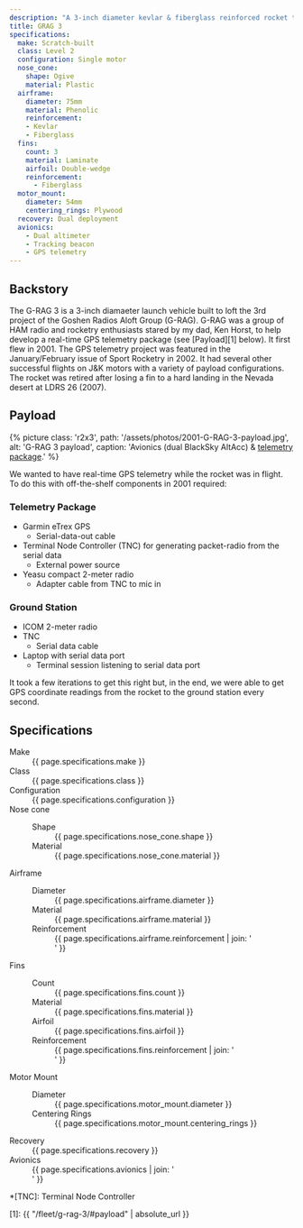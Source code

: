 ```yaml
---
description: "A 3-inch diameter kevlar & fiberglass reinforced rocket that flew radio telemetry payloads starting in 2001 and is now retired"
title: GRAG 3
specifications:
  make: Scratch-built
  class: Level 2
  configuration: Single motor
  nose_cone:
    shape: Ogive
    material: Plastic
  airframe:
    diameter: 75mm
    material: Phenolic
    reinforcement:
    - Kevlar
    - Fiberglass
  fins:
    count: 3
    material: Laminate
    airfoil: Double-wedge
    reinforcement:
      - Fiberglass
  motor_mount:
    diameter: 54mm
    centering_rings: Plywood
  recovery: Dual deployment
  avionics:
    - Dual altimeter
    - Tracking beacon
    - GPS telemetry
---
```


## Backstory

The G-RAG 3 is a 3-inch diamaeter launch vehicle built to loft the 3rd project of the Goshen Radios Aloft Group (G-RAG).
G-RAG was a group of HAM radio and rocketry enthusiasts stared by my dad, Ken Horst, to help develop a real-time GPS telemetry package (see [Payload][1] below).
It first flew in 2001.
The GPS telemetry project was featured in the January/February issue of Sport Rocketry in 2002.
It had several other successful flights on J&K motors with a variety of payload configurations.
The rocket was retired after losing a fin to a hard landing in the Nevada desert at LDRS 26 (2007).

## Payload

{% picture
  class: 'r2x3',
  path: '/assets/photos/2001-G-RAG-3-payload.jpg',
  alt: 'G-RAG 3 payload',
  caption: 'Avionics (dual BlackSky AltAcc) &amp; <a href="#telemetry-package">telemetry package</a>.'
%}

We wanted to have real-time GPS telemetry while the rocket was in flight.
To do this with off-the-shelf components in 2001 required:

### Telemetry Package
- Garmin eTrex GPS
  - Serial-data-out cable
- Terminal Node Controller (TNC) for generating packet-radio from the serial data
  - External power source
- Yeasu compact 2-meter radio
  - Adapter cable from TNC to mic in

### Ground Station
- ICOM 2-meter radio
- TNC
  - Serial data cable
- Laptop with serial data port
  - Terminal session listening to serial data port

It took a few iterations to get this right but, in the end, we were able to get GPS coordinate readings from the rocket to the ground station every second.

## Specifications

<dl class="specifications">
  <dt>Make</dt>
  <dd>{{ page.specifications.make }}</dd>
  <dt>Class</dt>
  <dd>{{ page.specifications.class }}</dd>
  <dt>Configuration</dt>
  <dd>{{ page.specifications.configuration }}</dd>
  <dt>Nose cone</dt>
  <dd><dl>
  <dt>Shape</dt>
  <dd>{{ page.specifications.nose_cone.shape }}</dd>
  <dt>Material</dt>
  <dd>{{ page.specifications.nose_cone.material }}</dd>
  </dl></dd>
  <dt>Airframe</dt>
  <dd><dl>
  <dt>Diameter</dt>
  <dd>{{ page.specifications.airframe.diameter }}</dd>
  <dt>Material</dt>
  <dd>{{ page.specifications.airframe.material }}</dd>
  <dt>Reinforcement</dt>
  <dd>{{ page.specifications.airframe.reinforcement | join: '</dd><dd>' }}</dd>
  </dl></dd>
  <dt>Fins</dt>
  <dd><dl>
  <dt>Count</dt>
  <dd>{{ page.specifications.fins.count }}</dd>
  <dt>Material</dt>
  <dd>{{ page.specifications.fins.material }}</dd>
  <dt>Airfoil</dt>
  <dd>{{ page.specifications.fins.airfoil }}</dd>
  <dt>Reinforcement</dt>
  <dd>{{ page.specifications.fins.reinforcement | join: '</dd><dd>' }}</dd>
  </dl></dd>
  <dt>Motor Mount</dt>
  <dd><dl>
  <dt>Diameter</dt>
  <dd>{{ page.specifications.motor_mount.diameter }}</dd>
  <dt>Centering Rings</dt>
  <dd>{{ page.specifications.motor_mount.centering_rings }}</dd>
  </dl></dd>
  <dt>Recovery</dt>
  <dd>{{ page.specifications.recovery }}</dd>
  <dt>Avionics</dt>
  <dd>{{ page.specifications.avionics | join: '</dd><dd>' }}</dd>
</dl>

*[TNC]: Terminal Node Controller

[1]: {{ "/fleet/g-rag-3/#payload" | absolute_url }}
